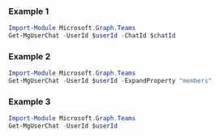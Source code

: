 ### Example 1
```powershell
Import-Module Microsoft.Graph.Teams
Get-MgUserChat -UserId $userId -ChatId $chatId
```
### Example 2
```powershell
Import-Module Microsoft.Graph.Teams
Get-MgUserChat -UserId $userId -ExpandProperty "members" 
```
### Example 3
```powershell
Import-Module Microsoft.Graph.Teams
Get-MgUserChat -UserId $userId
```
